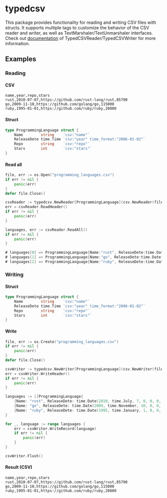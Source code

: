 # typedcsv

This package provides functionality for reading and writing CSV files with structs.
It supports multiple tags to customize the behavior of the CSV reader and writer, as well as TextMarshaler/TextUnmarshaler interfaces.
Check out [documentation](https://pkg.go.dev/github.com/hoshiumiarata/typedcsv) of TypedCSVReader/TypedCSVWriter for more information.

## Examples

### Reading

#### CSV

```csv
name,year,repo,stars
rust,2010-07-07,https://github.com/rust-lang/rust,85700
go,2009-11-10,https://github.com/golang/go,115000
ruby,1995-01-01,https://github.com/ruby/ruby,20800
```

#### Struct

```go
type ProgrammingLanguage struct {
	Name        string    `csv:"name"`
	ReleaseDete time.Time `csv:"year" time_format:"2006-01-02"`
	Repo        string    `csv:"repo"`
	Stars       int       `csv:"stars"`
}
```

#### Read all

```go
file, err := os.Open("programming_languages.csv")
if err != nil {
    panic(err)
}
defer file.Close()

csvReader := typedcsv.NewReader[ProgrammingLanguage](csv.NewReader(file))
err = csvReader.ReadHeader()
if err != nil {
    panic(err)
}

languages, err := csvReader.ReadAll()
if err != nil {
    panic(err)
}

# languages[0] => ProgrammingLanguage{Name:"rust", ReleaseDete:time.Date(2010, time.July, 7, 0, 0, 0, 0, time.UTC), Repo:"https://github.com/rust-lang/rust", Stars:85700}
# languages[1] => ProgrammingLanguage{Name:"go", ReleaseDete:time.Date(2009, time.November, 10, 0, 0, 0, 0, time.UTC), Repo:"https://github.com/golang/go", Stars:115000}
# languages[2] => ProgrammingLanguage{Name:"ruby", ReleaseDete:time.Date(1995, time.January, 1, 0, 0, 0, 0, time.UTC), Repo:"https://github.com/ruby/ruby", Stars:20800}
```

### Writing

#### Struct

```go
type ProgrammingLanguage struct {
	Name        string    `csv:"name"`
	ReleaseDete time.Time `csv:"year" time_format:"2006-01-02"`
	Repo        string    `csv:"repo"`
	Stars       int       `csv:"stars"`
}
```

#### Write

```go
file, err := os.Create("programming_languages.csv")
if err != nil {
    panic(err)
}
defer file.Close()

csvWriter := typedcsv.NewWriter[ProgrammingLanguage](csv.NewWriter(file))
err = csvWriter.WriteHeader()
if err != nil {
    panic(err)
}

languages := []ProgrammingLanguage{
    {Name: "rust", ReleaseDete: time.Date(2010, time.July, 7, 0, 0, 0, 0, time.UTC), Repo: "https://github.com/rust-lang/rust", Stars: 85700},
    {Name: "go", ReleaseDete: time.Date(2009, time.November, 10, 0, 0, 0, 0, time.UTC), Repo: "https://github.com/golang/go", Stars: 115000},
    {Name: "ruby", ReleaseDete: time.Date(1995, time.January, 1, 0, 0, 0, 0, time.UTC), Repo: "https://github.com/ruby/ruby", Stars: 20800},
}

for _, language := range languages {
    err = csvWriter.WriteRecord(language)
    if err != nil {
        panic(err)
    }
}

csvWriter.Flush()
```

#### Result (CSV)

```csv
name,year,repo,stars
rust,2010-07-07,https://github.com/rust-lang/rust,85700
go,2009-11-10,https://github.com/golang/go,115000
ruby,1995-01-01,https://github.com/ruby/ruby,20800
```